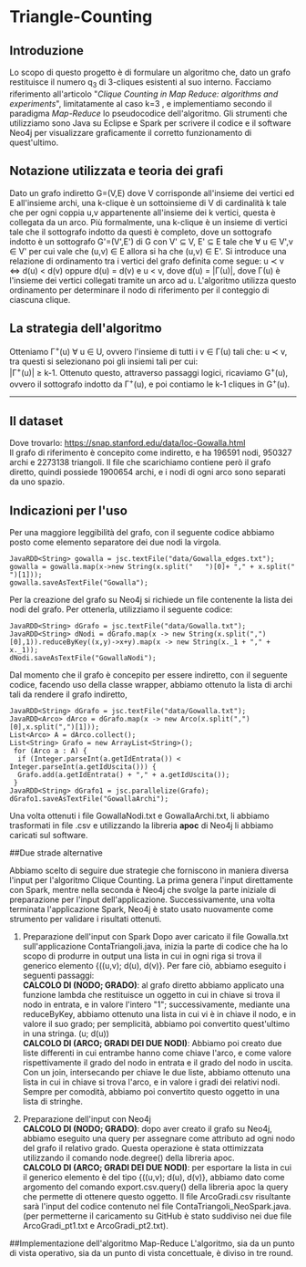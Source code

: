# Triangle-Counting

## Introduzione
Lo scopo di questo progetto è di formulare un algoritmo che, dato un grafo restituisce il numero q<sub>3</sub> di 3-cliques esistenti al suo interno. Facciamo riferimento all'articolo "*Clique Counting in Map Reduce: algorithms and experiments*", limitatamente al caso k=3 , e implementiamo secondo il paradigma *Map-Reduce* lo pseudocodice dell'algoritmo. Gli strumenti che utilizziamo sono Java su Eclipse e Spark per scrivere il codice e il software Neo4j per visualizzare graficamente il corretto funzionamento di quest'ultimo.

## Notazione utilizzata e teoria dei grafi 
Dato un grafo indiretto G=(V,E) dove V corrisponde all'insieme dei vertici ed E all'insieme archi, una k-clique è un sottoinsieme di V di cardinalità k tale che per ogni coppia u,v appartenente all'insieme dei k vertici, questa è collegata da un arco. Più formalmente, una k-clique è un insieme di vertici tale che il sottografo indotto da questi è completo, dove un sottografo indotto è un sottografo G'=(V',E') di G con V' &sube; V, E' &sube; E tale che &forall; u &isin; V',v &isin; V' per cui vale che (u,v) &isin; E allora si ha che (u,v) &isin; E'. 
Si introduce una relazione di ordinamento tra i vertici del grafo definita come segue: u &pr; v &hArr; d(u) < d(v) oppure d(u) = d(v) e u < v, dove d(u) = |&Gamma;(u)|, dove &Gamma;(u) è l'insieme dei vertici collegati tramite un arco ad u. L'algoritmo utilizza questo ordinamento per determinare il nodo di riferimento per il conteggio di ciascuna clique.


## La strategia dell'algoritmo
Otteniamo &Gamma;<sup>+</sup>(u) &forall; u &isin; U, ovvero l'insieme di tutti i v &isin; &Gamma;(u) tali che: u &pr; v, tra questi si selezionano poi gli insiemi tali per cui:  
|&Gamma;<sup>+</sup>(u)| &ge; k-1. Ottenuto questo, attraverso passaggi logici, ricaviamo G<sup>&#43;</sup>(u), ovvero il sottografo indotto da &Gamma;<sup>&#43;</sup>(u), e poi contiamo le k-1 cliques in G<sup>+</sup>(u).
***








## Il dataset  
Dove trovarlo: https://snap.stanford.edu/data/loc-Gowalla.html  
Il grafo di riferimento è concepito come indiretto, e ha 196591 nodi, 950327 archi e 2273138 triangoli. Il file che scarichiamo contiene però il grafo diretto, quindi possiede 1900654 archi, e i nodi di ogni arco sono separati da uno spazio. 




## Indicazioni per l'uso


Per una maggiore leggibilità del grafo, con il seguente codice abbiamo posto come elemento separatore dei due nodi la virgola.

```
JavaRDD<String> gowalla = jsc.textFile("data/Gowalla_edges.txt");
gowalla = gowalla.map(x->new String(x.split("	")[0]+ "," + x.split("	")[1]));
gowalla.saveAsTextFile("Gowalla");
```


Per la creazione del grafo su Neo4j si richiede un file contenente la lista dei nodi del grafo. Per ottenerla, utilizziamo il seguente codice:

```
JavaRDD<String> dGrafo = jsc.textFile("data/Gowalla.txt");	
JavaRDD<String> dNodi = dGrafo.map(x -> new String(x.split(",")[0],1)).reduceByKey((x,y)->x+y).map(x -> new String(x._1 + "," + x._1));
dNodi.saveAsTextFile("GowallaNodi");
```

Dal momento che il grafo è concepito per essere indiretto, con il seguente codice, facendo uso della classe wrapper, abbiamo ottenuto la lista di archi tali da rendere il grafo indiretto,
```
JavaRDD<String> dGrafo = jsc.textFile("data/Gowalla.txt");	
JavaRDD<Arco> dArco = dGrafo.map(x -> new Arco(x.split(",")[0],x.split(",")[1]));
List<Arco> A = dArco.collect();
List<String> Grafo = new ArrayList<String>();
 for (Arco a : A) {
  if (Integer.parseInt(a.getIdEntrata()) < Integer.parseInt(a.getIdUscita())) {
  Grafo.add(a.getIdEntrata() + "," + a.getIdUscita());
 }
JavaRDD<String> dGrafo1 = jsc.parallelize(Grafo);
dGrafo1.saveAsTextFile("GowallaArchi");
```
Una volta ottenuti i file GowallaNodi.txt e GowallaArchi.txt, li abbiamo trasformati in file .csv e utilizzando la libreria **apoc** di Neo4j li abbiamo caricati sul software.




##Due strade alternative 


Abbiamo scelto di seguire due strategie che forniscono in maniera diversa l'input per l'algoritmo Clique Counting. La prima genera l'input direttamente con Spark, mentre nella seconda è Neo4j che svolge la parte iniziale di preparazione per l'input dell'applicazione. Successivamente, una volta terminata l'applicazione Spark, Neo4j è stato usato nuovamente come strumento per validare i risultati ottenuti.


1. Preparazione dell'input con Spark
Dopo aver caricato il file Gowalla.txt sull'applicazione ContaTriangoli.java, inizia la parte di codice che ha lo scopo di produrre in output una lista in cui in ogni riga si trova il generico elemento {((u,v); d(u), d(v)}. 
Per fare ciò, abbiamo eseguito i seguenti passaggi:   
**CALCOLO DI (NODO; GRADO)**: al grafo diretto abbiamo applicato una funzione lambda che restituisce un oggetto in cui in chiave si trova il nodo in entrata, e in valore l'intero "1"; successivamente, mediante una reduceByKey, abbiamo ottenuto una lista in cui vi è in chiave il nodo, e in valore il suo grado; per semplicità, abbiamo poi convertito quest'ultimo in una stringa. (u; d(u))  
**CALCOLO DI (ARCO; GRADI DEI DUE NODI)**: Abbiamo poi creato due liste differenti in cui entrambe hanno come chiave l'arco, e come valore rispettivamente il grado del nodo in entrata e il grado del nodo in uscita. Con un join, intersecando per chiave le due liste, abbiamo ottenuto una lista in cui in chiave si trova l'arco, e in valore i gradi dei relativi nodi. Sempre per comodità, abbiamo poi convertito questo oggetto in una lista di stringhe. 




2. Preparazione dell'input con Neo4j  
**CALCOLO DI (NODO; GRADO)**: dopo aver creato il grafo su Neo4j, abbiamo eseguito una query per assegnare come attributo ad ogni nodo del grafo il relativo grado. Questa operazione  è stata ottimizzata utilizzando il comando node.degree() della libreria apoc.  
**CALCOLO DI (ARCO; GRADI DEI DUE NODI)**: per esportare la lista in cui il generico elemento è del tipo {((u,v); d(u), d(v)}, abbiamo dato come argomento del comando export.csv.query() della libreria apoc la query che permette di ottenere questo oggetto. Il file ArcoGradi.csv risultante sarà l'input del codice contenuto nel file ContaTriangoli_NeoSpark.java.
(per permetterne il caricamento su GitHub è stato suddiviso nei due file ArcoGradi_pt1.txt e ArcoGradi_pt2.txt).


##Implementazione dell'algoritmo Map-Reduce
L'algoritmo, sia da un punto di vista operativo, sia da un punto di vista concettuale, è diviso in tre round. 

